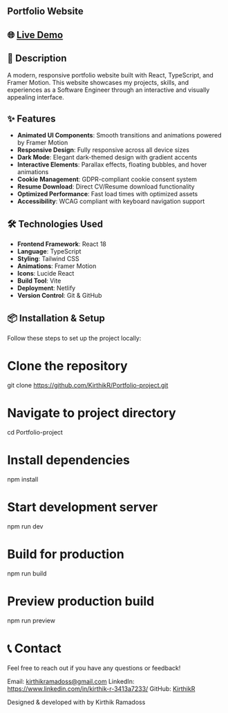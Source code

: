 ## Portfolio Website

## 🌐 [Live Demo](https://kirthikramadoss.co.uk/#)

## 📝 Description

A modern, responsive portfolio website built with React, TypeScript, and Framer Motion. This website showcases my projects, skills, and experiences as a Software Engineer through an interactive and visually appealing interface.

## ✨ Features

- **Animated UI Components**: Smooth transitions and animations powered by Framer Motion
- **Responsive Design**: Fully responsive across all device sizes
- **Dark Mode**: Elegant dark-themed design with gradient accents
- **Interactive Elements**: Parallax effects, floating bubbles, and hover animations
- **Cookie Management**: GDPR-compliant cookie consent system
- **Resume Download**: Direct CV/Resume download functionality
- **Optimized Performance**: Fast load times with optimized assets
- **Accessibility**: WCAG compliant with keyboard navigation support

## 🛠️ Technologies Used

- **Frontend Framework**: React 18
- **Language**: TypeScript
- **Styling**: Tailwind CSS
- **Animations**: Framer Motion
- **Icons**: Lucide React
- **Build Tool**: Vite
- **Deployment**: Netlify
- **Version Control**: Git & GitHub

## 📦 Installation & Setup

Follow these steps to set up the project locally:

# Clone the repository
git clone https://github.com/KirthikR/Portfolio-project.git

# Navigate to project directory
cd Portfolio-project

# Install dependencies
npm install

# Start development server
npm run dev

# Build for production
npm run build

# Preview production build
npm run preview

# 📞 Contact
 Feel free to reach out if you have any questions or feedback!

 Email: kirthikramadoss@gmail.com
 LinkedIn: https://www.linkedin.com/in/kirthik-r-3413a7233/
 GitHub: [KirthikR](https://github.com/KirthikR)

 Designed & developed with by Kirthik Ramadoss
